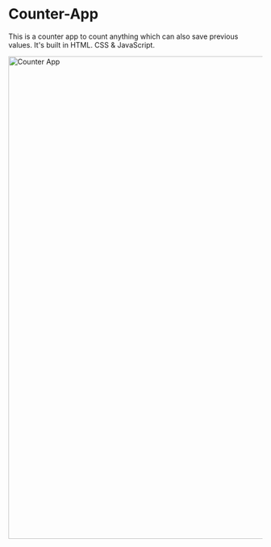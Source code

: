 # Counter-App
This is a counter app to count anything which can also save previous values. It's built in HTML. CSS  &amp; JavaScript.

<img width="957" alt="Counter App" src="https://github.com/VeerSingh0001/Counter-App/assets/115876530/2b2911f4-56c0-4a57-abe4-77b660c65c60">
